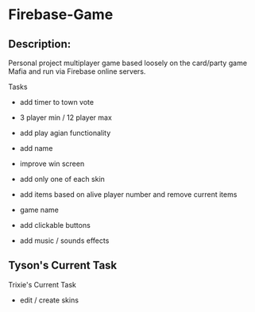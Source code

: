 # Firebase-Game

## Description:

Personal project multiplayer game based loosely on the card/party game Mafia and run via Firebase online servers.

Tasks
- add timer to town vote
- 3 player min / 12 player max
- add play agian functionality

- add name
- improve win screen
- add only one of each skin
- add items based on alive player number and remove current items
- game name
- add clickable buttons 
- add music / sounds effects

Tyson's Current Task
- 

Trixie's Current Task
- edit / create skins

